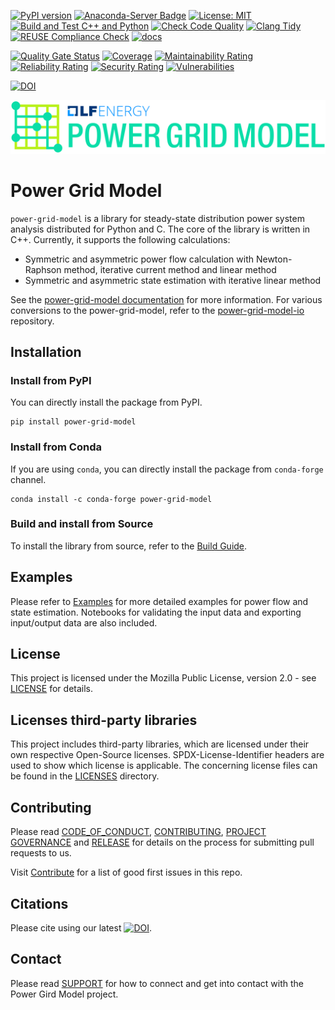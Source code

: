 <!--
SPDX-FileCopyrightText: 2022 Contributors to the Power Grid Model project <dynamic.grid.calculation@alliander.com>

SPDX-License-Identifier: MPL-2.0
-->
[![PyPI version](https://badge.fury.io/py/power-grid-model.svg)](https://badge.fury.io/py/power-grid-model)
[![Anaconda-Server Badge](https://anaconda.org/conda-forge/power-grid-model/badges/version.svg)](https://anaconda.org/conda-forge/power-grid-model)
[![License: MIT](https://img.shields.io/badge/License-MPL2.0-informational.svg)](https://github.com/PowerGridModel/power-grid-model/blob/main/LICENSE)
[![Build and Test C++ and Python](https://github.com/PowerGridModel/power-grid-model/actions/workflows/main.yml/badge.svg)](https://github.com/PowerGridModel/power-grid-model/actions/workflows/main.yml)
[![Check Code Quality](https://github.com/PowerGridModel/power-grid-model/actions/workflows/check-code-quality.yml/badge.svg)](https://github.com/PowerGridModel/power-grid-model/actions/workflows/check-code-quality.yml)
[![Clang Tidy](https://github.com/PowerGridModel/power-grid-model/actions/workflows/clang-tidy.yml/badge.svg)](https://github.com/PowerGridModel/power-grid-model/actions/workflows/clang-tidy.yml)
[![REUSE Compliance Check](https://github.com/PowerGridModel/power-grid-model/actions/workflows/reuse-compliance.yml/badge.svg)](https://github.com/PowerGridModel/power-grid-model/actions/workflows/reuse-compliance.yml)
[![docs](https://readthedocs.org/projects/power-grid-model/badge/)](https://power-grid-model.readthedocs.io/en/stable/)

[![Quality Gate Status](https://sonarcloud.io/api/project_badges/measure?project=PowerGridModel_power-grid-model&metric=alert_status)](https://sonarcloud.io/summary/new_code?id=PowerGridModel_power-grid-model)
[![Coverage](https://sonarcloud.io/api/project_badges/measure?project=PowerGridModel_power-grid-model&metric=coverage)](https://sonarcloud.io/summary/new_code?id=PowerGridModel_power-grid-model)
[![Maintainability Rating](https://sonarcloud.io/api/project_badges/measure?project=PowerGridModel_power-grid-model&metric=sqale_rating)](https://sonarcloud.io/summary/new_code?id=PowerGridModel_power-grid-model)
[![Reliability Rating](https://sonarcloud.io/api/project_badges/measure?project=PowerGridModel_power-grid-model&metric=reliability_rating)](https://sonarcloud.io/summary/new_code?id=PowerGridModel_power-grid-model)
[![Security Rating](https://sonarcloud.io/api/project_badges/measure?project=PowerGridModel_power-grid-model&metric=security_rating)](https://sonarcloud.io/summary/new_code?id=PowerGridModel_power-grid-model)
[![Vulnerabilities](https://sonarcloud.io/api/project_badges/measure?project=PowerGridModel_power-grid-model&metric=vulnerabilities)](https://sonarcloud.io/summary/new_code?id=PowerGridModel_power-grid-model)

[![DOI](https://zenodo.org/badge/8054429.svg)](https://zenodo.org/badge/latestdoi/8054429)

[![](https://github.com/PowerGridModel/.github/blob/main/artwork/svg/color.svg)](#)

# Power Grid Model

`power-grid-model` is a library for steady-state distribution power system analysis distributed for Python and C.
The core of the library is written in C++.
Currently, it supports the following calculations:

* Symmetric and asymmetric power flow calculation with Newton-Raphson method, iterative current method and linear method
* Symmetric and asymmetric state estimation with iterative linear method

See the [power-grid-model documentation](https://power-grid-model.readthedocs.io/en/stable/) for more information.
For various conversions to the power-grid-model, refer to the [power-grid-model-io](https://github.com/PowerGridModel/power-grid-model-io) repository.

## Installation

### Install from PyPI

You can directly install the package from PyPI.

```
pip install power-grid-model
```

### Install from Conda

If you are using `conda`, you can directly install the package from `conda-forge` channel.

```
conda install -c conda-forge power-grid-model
```

### Build and install from Source

To install the library from source, refer to the [Build Guide](https://power-grid-model.readthedocs.io/en/stable/advanced_documentation/build-guide.html).

## Examples

Please refer to [Examples](https://github.com/PowerGridModel/power-grid-model-workshop/tree/main/examples) for more detailed examples for power flow and state estimation. 
Notebooks for validating the input data and exporting input/output data are also included.

## License

This project is licensed under the Mozilla Public License, version 2.0 - see [LICENSE](https://github.com/PowerGridModel/power-grid-model/blob/main/LICENSE) for details.

## Licenses third-party libraries

This project includes third-party libraries, 
which are licensed under their own respective Open-Source licenses.
SPDX-License-Identifier headers are used to show which license is applicable. 
The concerning license files can be found in the [LICENSES](https://github.com/PowerGridModel/power-grid-model/tree/main/LICENSES) directory.

## Contributing

Please read [CODE_OF_CONDUCT](https://github.com/PowerGridModel/.github/blob/main/CODE_OF_CONDUCT.md), [CONTRIBUTING](https://github.com/PowerGridModel/.github/blob/main/CONTRIBUTING.md), [PROJECT GOVERNANCE](https://github.com/PowerGridModel/.github/blob/main/GOVERNANCE.md) and [RELEASE](https://github.com/PowerGridModel/.github/blob/main/RELEASE.md) for details on the process 
for submitting pull requests to us.

Visit [Contribute](https://github.com/PowerGridModel/power-grid-model/contribute) for a list of good first issues in this repo.

## Citations

Please cite using our latest [![DOI](https://zenodo.org/badge/8054429.svg)](https://zenodo.org/badge/latestdoi/8054429).

## Contact

Please read [SUPPORT](https://github.com/PowerGridModel/.github/blob/main/SUPPORT.md) for how to connect and get into contact with the Power Gird Model project.
